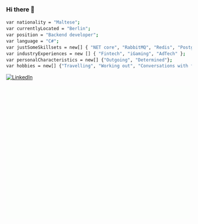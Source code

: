 ### Hi there 👋

```sh
var nationality = "Maltese";
var currentlyLocated = "Berlin";
var position = "Backend developer";
var language = "C#";
var justSomeSkillsets = new[] { "NET core", "RabbitMQ", "Redis", "Postgresql", "K8s", "ELK", "Go"}; // This is not a CV, stop here.
var industryExperiences = new [] { "Fintech", "iGaming", "AdTech" }; 
var personalCharacteristics = new[] {"Outgoing", "Determined"};
var hobbies = new[] {"Travelling", "Working out", "Conversations with friends over beers"}; // Does the last one count?
```
<a href="https://www.linkedin.com/in/camilleriben/">
<img src="https://img.shields.io/badge/-LinkedIn-%233781da" alt="LinkedIn"/></a> 

![wave](wave.gif)
